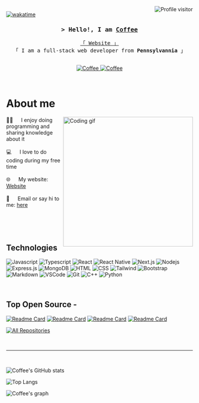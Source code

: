<!--
<h2 align="center">
  <img src="https://media.giphy.com/media/hvRJCLFzcasrR4ia7z/giphy.gif" width="28">
</h2>
-->

<!--
<p align="center">
  <a href="https://github.com/Coffee"><img src="https://readme-typing-svg.herokuapp.com/?lines=Self%20Taught%20Programmer;Front%20End%20Developer;1.5%2B%20years%20of%20coding%20experience;Always%20learning%20new%20things&center=true&width=380&height=45"></a>
</p>

 -->

<a href="https://komarev.com/ghpvc/?username=Coffee">
  <img align="right" src="https://komarev.com/ghpvc/?username=Coffee&label=Visitors&color=0e75b6&style=flat" alt="Profile visitor" />
</a>


[![wakatime](https://wakatime.com/badge/user/eebb3dd8-d9b2-40de-9b88-6fd6cac99dbc.svg)](https://wakatime.com/@eebb3dd8-d9b2-40de-9b88-6fd6cac99dbc)

<!-- Intro  -->
<h3 align="center">
        <samp>&gt; Hello!, I am
                <b><a target="_blank" href="https://justmecoffee.vercel.app">Coffee</a></b>
        </samp>
</h3>


<p align="center"> 
  <samp>
    <a href="https://justmecoffee.vercel.app">「 Website 」</a>
    <br>
    「 I am a full-stack web developer from <b>Pennsylvannia</b> 」
    <br>
    <br>
  </samp>
</p>

<p align="center">
 <a href="https://justmecoffee.vercel.app" target="blank">
  <img src="https://img.shields.io/badge/Website-327574?style=for-the-badge&logo=medium&logoColor=white" alt="Coffee" />
 </a>
 <a href="https://linkedin.com/in/al-siam" target="_blank">
  <img src="https://img.shields.io/badge/YouTube-e30b3e?style=for-the-badge&logo=youtube&logoColor=white" alt="Coffee"/>
 </a>
 <!-- <a href="https://dev.to/Coffee" target="_blank">
  <img src="https://img.shields.io/badge/dev.to-0A0A0A?style=for-the-badge&logo=dev.to&logoColor=white" alt="Coffee" />
 </a> -->
 <!-- <a href="https://twitter.com/Coffee_dev" target="_blank">
  <img src="https://img.shields.io/badge/Twitter-1DA1F2?style=for-the-badge&logo=twitter&logoColor=white" />
 </a>
 <a href="https://instagram.com/Coffee_dev" target="_blank">
  <img src="https://img.shields.io/badge/Instagram-fe4164?style=for-the-badge&logo=instagram&logoColor=white" alt="Coffee" />
 </a> 
 <a href="https://facebook.com/Coffee.world" target="_blank">
  <img src="https://img.shields.io/badge/Facebook-20BEFF?&style=for-the-badge&logo=facebook&logoColor=white" alt="Coffee"  />
  </a>  -->
</p>
<br />

<!-- About Section -->
 # About me
 
<p>
 <img align="right" width="350" src="/assets/programmer.gif" alt="Coding gif" />
  
 👨‍💻 &emsp; I enjoy doing programming and sharing knowledge about it<br/><br/>
 💻 &emsp; I love to do coding during my free time<br/><br/>
 🌐 &emsp; My website: [Website](https://justmecoffee.vercel.app/contact)<br/><br/>
 💬 &emsp; Email or say hi to me: [here](https://justmecoffee.vercel.app/contact)

</p>

<br/>
<br/>
<br/>

## Technologies

![Javascript](https://img.shields.io/badge/Javascript-F0DB4F?style=for-the-badge&labelColor=black&logo=javascript&logoColor=F0DB4F)
![Typescript](https://img.shields.io/badge/Typescript-007acc?style=for-the-badge&labelColor=black&logo=typescript&logoColor=007acc)
![React](https://img.shields.io/badge/-React-61DBFB?style=for-the-badge&labelColor=black&logo=react&logoColor=61DBFB)
![React Native](https://img.shields.io/badge/React_Native-20232A?style=for-the-badge&logo=react&logoColor=61DAFB)
![Next.js](https://img.shields.io/badge/next.js-000000?style=for-the-badge&logo=nextdotjs&logoColor=white)
![Nodejs](https://img.shields.io/badge/Nodejs-3C873A?style=for-the-badge&labelColor=black&logo=node.js&logoColor=3C873A)
![Express.js](https://img.shields.io/badge/Express.js-000000?style=for-the-badge&logo=express&logoColor=white)
![MongoDB](https://img.shields.io/badge/MongoDB-4EA94B?style=for-the-badge&logo=mongodb&logoColor=white)
![HTML](https://img.shields.io/badge/HTML-E34F26?style=for-the-badge&logo=html5&logoColor=white)
![CSS](https://img.shields.io/badge/CSS-1572B6?style=for-the-badge&logo=css3&logoColor=white)
![Tailwind](https://img.shields.io/badge/Tailwind_CSS-092749?style=for-the-badge&logo=tailwindcss&logoColor=06B6D4&labelColor=000000)
![Bootstrap](https://img.shields.io/badge/Bootstrap-563D7C?style=for-the-badge&logo=bootstrap&logoColor=white)
![Markdown](https://img.shields.io/badge/Markdown-000000?style=for-the-badge&logo=markdown&logoColor=white)
![VSCode](https://img.shields.io/badge/Visual_Studio-0078d7?style=for-the-badge&logo=visual%20studio&logoColor=white)
![Git](https://img.shields.io/badge/Git-F05032?style=for-the-badge&logo=git&logoColor=white)
![C++](https://img.shields.io/badge/C++-%2300599C.svg?&style=for-the-badge&logo=c%2B%2B&logoColor=white)
![Python](https://img.shields.io/badge/Python-%2300599C.svg?&style=for-the-badge&logo=c%2B%2B&logoColor=white)

<br/>

## Top Open Source -
[![Readme Card](https://github-readme-stats.vercel.app/api/pin/?username=CoffeeBit&repo=CoffeeBot)](https://github.com/CoffeeBit/CoffeeBot)
[![Readme Card](https://github-readme-stats.vercel.app/api/pin/?username=CoffeeBit&repo=Cup)](https://github.com/CoffeeBit/Cup)
[![Readme Card](https://github-readme-stats.vercel.app/api/pin/?username=CoffeeBit&repo=CoffeeOS)](https://github.com/CoffeeBit/CoffeeOS)
[![Readme Card](https://github-readme-stats.vercel.app/api/pin/?username=CoffeeBit&repo=coffeezhs)](https://github.com/CoffeeBit/coffeezhs)

<p align="left">
  <a href="https://github.com/CoffeeBit?tab=repositories" target="_blank"><img alt="All Repositories" title="All Repositories" src="https://img.shields.io/badge/-All%20Repos-2962FF?style=for-the-badge&logo=koding&logoColor=white"/></a>
</p>

<br/>
<hr/>
<br/>

![Coffee's GitHub stats](https://github-readme-stats.vercel.app/api?username=CoffeeBit&show_icons=true&theme=radical)

![Top Langs](https://github-readme-stats.vercel.app/api/top-langs/?username=CoffeeBit&layout=donut-vertical)


![Coffee's graph](https://CoffeeMDTools.vercel.app/graph?username=CoffeeBit&bg_color=3a88fe&color=004d65&line=263e0f&point=000000&area=true&hide_border=true)